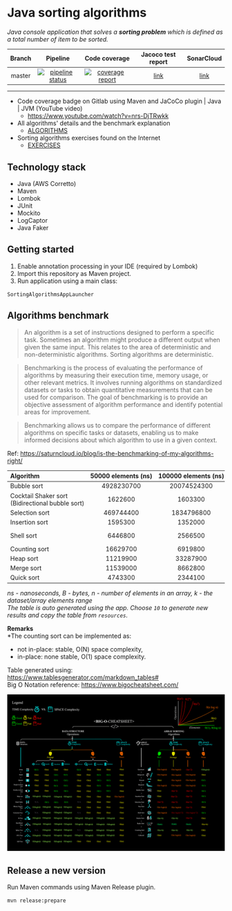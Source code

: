 # Java sorting algorithms

*Java console application that solves a **sorting problem** which is defined as a total number of item to be sorted.*

| Branch |                                                                                               Pipeline                                                                                               |                                                                                            Code coverage                                                                                             |                                 Jacoco test report                                  |                                 SonarCloud                                 |
|:------:|:----------------------------------------------------------------------------------------------------------------------------------------------------------------------------------------------------:|:----------------------------------------------------------------------------------------------------------------------------------------------------------------------------------------------------:|:-----------------------------------------------------------------------------------:|:--------------------------------------------------------------------------:|
| master | [![pipeline status](https://gitlab.com/ShowMeYourCodeYouTube/java-sorting-algorithms/badges/master/pipeline.svg)](https://gitlab.com/ShowMeYourCodeYouTube/java-sorting-algorithms/-/commits/master) | [![coverage report](https://gitlab.com/ShowMeYourCodeYouTube/java-sorting-algorithms/badges/master/coverage.svg)](https://gitlab.com/ShowMeYourCodeYouTube/java-sorting-algorithms/-/commits/master) | [link](https://showmeyourcodeyoutube.gitlab.io/java-sorting-algorithms/test-report) | [link](https://sonarcloud.io/organizations/showmeyourcodeyoutube/projects) |

---

- Code coverage badge on Gitlab using Maven and JaCoCo plugin | Java | JVM (YouTube video)
  - <https://www.youtube.com/watch?v=nrs-DjTRwkk>
- All algorithms' details and the benchmark explanation
  - [ALGORITHMS](./ALGORITHMS.md)
- Sorting algorithms exercises found on the Internet
  - [EXERCISES](./EXERCISES.md)

## Technology stack

- Java (AWS Corretto)
- Maven
- Lombok
- JUnit
- Mockito
- LogCaptor
- Java Faker

## Getting started

1. Enable annotation processing in your IDE (required by Lombok)
2. Import this repository as Maven project.
3. Run application using a main class:

```
SortingAlgorithmsAppLauncher
```

## Algorithms benchmark


>An algorithm is a set of instructions designed to perform a specific task.
Sometimes an algorithm might produce a different output when given the same input.
This relates to the area of deterministic and non-deterministic algorithms.
Sorting algorithms are deterministic.

> Benchmarking is the process of evaluating the performance of algorithms by measuring their execution time, memory usage, or other relevant metrics. It involves running algorithms on standardized datasets or tasks to obtain quantitative measurements that can be used for comparison. The goal of benchmarking is to provide an objective assessment of algorithm performance and identify potential areas for improvement.

> Benchmarking allows us to compare the performance of different algorithms on specific tasks or datasets, 
enabling us to make informed decisions about which algorithm to use in a given context.

Ref: https://saturncloud.io/blog/is-the-benchmarking-of-my-algorithms-right/

| Algorithm  | 50000&#160;elements&#160;(ns)   | 100000&#160;elements&#160;(ns)    | 150000&#160;elements&#160;(ns)    | Best&#160;complexity   | Average&#160;complexity   | Worst&#160;complexity   | Space&#160;complexity&#160;(the&#160;worst)   | Stable   | In&#160;place  |
|:--------------------------------|:----------------:|:-----------------:|:-----------------:|:-----------------:|:--------------------:|:------------------:|:------------------------------:|:--------:|:---------:|
| Bubble&#160;sort |  4928230700  | 20074524300 |  37438477400 |  O(n)  |  O(n^2)  |  O(n^2) |  O(1) |   yes  |  yes  |
| Cocktail&#160;Shaker&#160;sort <br/> (Bidirectional&#160;bubble&#160;sort)   |  1622600  | 1603300 |  1278200 |  O(n)  |  O(n^2)  |  O(n^2) |  O(1) |   yes  |  yes  |
| Selection&#160;sort |  469744400  | 1834796800 |  4116949900 |  O(n^2)  |  O(n^2)  |  O(n^2) |  O(1) |   no  |  yes  |
| Insertion&#160;sort   |  1595300  | 1352000 |  208500 |  O(n)  |  O(n^2)  |  O(n^2) |  O(1) |   yes  |  yes  |
| Shell&#160;sort |  6446800  | 2566500 |  1116300 |  O(n log n)  |  depends on gap sequence  |  O(n^2) |  O(1) |   no  |  yes  |
| Counting&#160;sort |  16629700  | 6919800 |  7940500 |  O(n+k)  |  O(n+k)  |  O(n+k) |  O(n+k) |   yes/no*  |  no/yes*  |
| Heap&#160;sort |  11219900  | 33287900 |  16133000 |  O(n log n)  |  O(n log n)  |  O(n log n) |  O(1) |   no  |  yes  |
| Merge&#160;sort |  11539000  | 8662800 |  18594200 |  O(n log n)  |  O(n log n)  |  O(n log n) |  O(n) |   yes  |  no  |
| Quick&#160;sort |  4743300  | 2344100 |  3392600 |  O(n log n)  |  O(n log n)  |  O(n^2) |  O(log n) |   no  |  yes  |

*ns - nanoseconds, B - bytes, n - number of elements in an array, k - the dataset/array elements range*  
*The table is auto generated using the app. Choose `10` to generate new results and copy the table from `resources`.*

**Remarks**  
*The counting sort can be implemented as:
- not in-place: stable, O(N) space complexity,
- in-place: none stable, O(1) space complexity.

Table generated using: https://www.tablesgenerator.com/markdown_tables#  
Big O Notation reference: https://www.bigocheatsheet.com/

![Big-O Complexity Chart](./docs/BigOCheatSheetPoster.png)

## Release a new version

Run Maven commands using Maven Release plugin.
```text
mvn release:prepare
```
